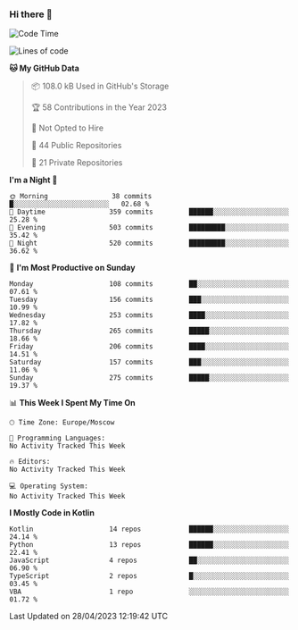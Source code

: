 ### Hi there 👋

<!--
**semwai/semwai** is a ✨ _special_ ✨ repository because its `README.md` (this file) appears on your GitHub profile.

Here are some ideas to get you started:

- 🔭 I’m currently working on ...
- 🌱 I’m currently learning ...
- 👯 I’m looking to collaborate on ...
- 🤔 I’m looking for help with ...
- 💬 Ask me about ...
- 📫 How to reach me: ...
- 😄 Pronouns: ...
- ⚡ Fun fact: ...
-->


<!--START_SECTION:waka-->
![Code Time](http://img.shields.io/badge/Code%20Time-0%20secs-blue)

![Lines of code](https://img.shields.io/badge/From%20Hello%20World%20I%27ve%20Written-1.4%20million%20lines%20of%20code-blue)

**🐱 My GitHub Data** 

> 📦 108.0 kB Used in GitHub's Storage 
 > 
> 🏆 58 Contributions in the Year 2023
 > 
> 🚫 Not Opted to Hire
 > 
> 📜 44 Public Repositories 
 > 
> 🔑 21 Private Repositories 
 > 
**I'm a Night 🦉** 

```text
🌞 Morning                38 commits          █░░░░░░░░░░░░░░░░░░░░░░░░   02.68 % 
🌆 Daytime                359 commits         ██████░░░░░░░░░░░░░░░░░░░   25.28 % 
🌃 Evening                503 commits         █████████░░░░░░░░░░░░░░░░   35.42 % 
🌙 Night                  520 commits         █████████░░░░░░░░░░░░░░░░   36.62 % 
```
📅 **I'm Most Productive on Sunday** 

```text
Monday                   108 commits         ██░░░░░░░░░░░░░░░░░░░░░░░   07.61 % 
Tuesday                  156 commits         ███░░░░░░░░░░░░░░░░░░░░░░   10.99 % 
Wednesday                253 commits         ████░░░░░░░░░░░░░░░░░░░░░   17.82 % 
Thursday                 265 commits         █████░░░░░░░░░░░░░░░░░░░░   18.66 % 
Friday                   206 commits         ████░░░░░░░░░░░░░░░░░░░░░   14.51 % 
Saturday                 157 commits         ███░░░░░░░░░░░░░░░░░░░░░░   11.06 % 
Sunday                   275 commits         █████░░░░░░░░░░░░░░░░░░░░   19.37 % 
```


📊 **This Week I Spent My Time On** 

```text
🕑︎ Time Zone: Europe/Moscow

💬 Programming Languages: 
No Activity Tracked This Week

🔥 Editors: 
No Activity Tracked This Week

💻 Operating System: 
No Activity Tracked This Week
```

**I Mostly Code in Kotlin** 

```text
Kotlin                   14 repos            ██████░░░░░░░░░░░░░░░░░░░   24.14 % 
Python                   13 repos            ██████░░░░░░░░░░░░░░░░░░░   22.41 % 
JavaScript               4 repos             ██░░░░░░░░░░░░░░░░░░░░░░░   06.90 % 
TypeScript               2 repos             █░░░░░░░░░░░░░░░░░░░░░░░░   03.45 % 
VBA                      1 repo              ░░░░░░░░░░░░░░░░░░░░░░░░░   01.72 % 
```




 Last Updated on 28/04/2023 12:19:42 UTC
<!--END_SECTION:waka-->
